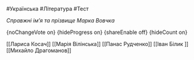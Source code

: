 #Українська #Література #Тест

*Справжні ім’я та прізвище Марка Вовчка*

{noChangeVote on}
{hideProgress on}
{shareEnable off}
{hideCount on}

[[Лариса Косач]]
[[Марія Вілінська]]
[[Панас Рудченко]]
[[Іван Білик ]]
[[Михайло Драгоманов]]
